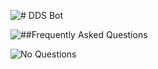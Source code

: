 ![# DDS Bot](https://cdn.discordapp.com/attachments/534010291802079242/534040108353978389/Welcome.png)

![##Frequently Asked Questions](https://cdn.discordapp.com/attachments/534010291802079242/534010567392755712/FAQ.png)

![No Questions](https://cdn.discordapp.com/attachments/534010291802079242/534024683641634836/FAQ_No_Questions.png)
